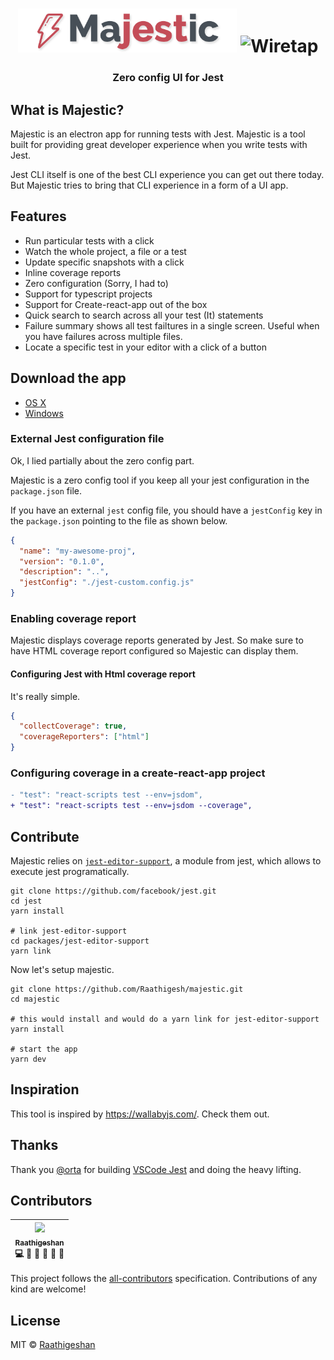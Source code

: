 <h1 align="center">
  <img src="./docs/logo.png" alt="logo" width="350px" height="70px" />
  <img src="./docs/majestic.gif" alt="Wiretap" style="margin-top: 15px">
  <h3 align="center">Zero config UI for Jest</h3>
</h1>

## What is Majestic?

Majestic is an electron app for running tests with Jest. Majestic is a tool built for providing great developer experience when you write tests with Jest.

Jest CLI itself is one of the best CLI experience you can get out there today. But Majestic tries to bring that CLI experience in a form of a UI app.

## Features

* Run particular tests with a click
* Watch the whole project, a file or a test
* Update specific snapshots with a click
* Inline coverage reports
* Zero configuration (Sorry, I had to)
* Support for typescript projects
* Support for Create-react-app out of the box
* Quick search to search across all your test (It) statements
* Failure summary shows all test failtures in a single screen. Useful when you have failures across multiple files.
* Locate a specific test in your editor with a click of a button

## Download the app

* [OS X](https://github.com/Raathigesh/majestic/releases/download/v0.1.0/Majestic-0.1.0.dmg)
* [Windows](https://github.com/Raathigesh/majestic/releases/download/v0.1.0/majestic-setup-0.1.0.exe)

### External Jest configuration file

Ok, I lied partially about the zero config part.

Majestic is a zero config tool if you keep all your jest configuration in the `package.json` file.

If you have an external `jest` config file, you should have a `jestConfig` key in the `package.json` pointing to the file as shown below.

```json
{
  "name": "my-awesome-proj",
  "version": "0.1.0",
  "description": "..",
  "jestConfig": "./jest-custom.config.js"
}
```

### Enabling coverage report

Majestic displays coverage reports generated by Jest. So make sure to have HTML coverage report configured so Majestic can display them.

#### Configuring Jest with Html coverage report

It's really simple.

```json
{
  "collectCoverage": true,
  "coverageReporters": ["html"]
}
```

### Configuring coverage in a create-react-app project

```diff
- "test": "react-scripts test --env=jsdom",
+ "test": "react-scripts test --env=jsdom --coverage",
```

## Contribute

Majestic relies on [`jest-editor-support`](https://github.com/facebook/jest/tree/master/packages/jest-editor-support), a module from jest, which allows to execute jest programatically.

```
git clone https://github.com/facebook/jest.git
cd jest
yarn install

# link jest-editor-support
cd packages/jest-editor-support
yarn link
```

Now let's setup majestic.

```
git clone https://github.com/Raathigesh/majestic.git
cd majestic

# this would install and would do a yarn link for jest-editor-support
yarn install

# start the app
yarn dev
```

## Inspiration

This tool is inspired by https://wallabyjs.com/. Check them out.

## Thanks

Thank you [@orta](https://github.com/orta) for building [VSCode Jest](https://github.com/jest-community/vscode-jest) and doing the heavy lifting.

## Contributors

<!-- ALL-CONTRIBUTORS-LIST:START - Do not remove or modify this section -->

| [<img src="https://avatars2.githubusercontent.com/u/3108160?s=460&v=4" width="100px;"/><br /><sub>Raathigeshan</sub>](https://twitter.com/Raathigesh)<br />💻 📖 💬 👀 🤔 🎨 |
| :--------------------------------------------------------------------------------------------------------------------------------------------------------------------------: |


<!-- ALL-CONTRIBUTORS-LIST:END -->

This project follows the [all-contributors](https://github.com/kentcdodds/all-contributors) specification.
Contributions of any kind are welcome!

## License

MIT © [Raathigeshan](https://twitter.com/Raathigesh)
